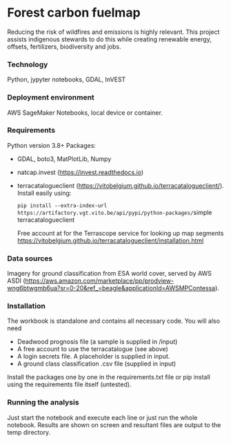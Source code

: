 # Forest carbon fuelmap

Reducing the risk of wildfires and emissions is highly relevant. This project assists indigenous stewards to do this while creating renewable energy, offsets, fertilizers, biodiversity and jobs.

### Technology
Python, jypyter notebooks, GDAL, InVEST

### Deployment environment 
AWS SageMaker Notebooks, local device or container.

### Requirements
Python version 3.8+
Packages: 
- GDAL, boto3, MatPlotLib, Numpy
- natcap.invest (https://invest.readthedocs.io)
- terracatalogueclient (https://vitobelgium.github.io/terracatalogueclient/).  
  Install easily using:
  
  `pip install --extra-index-url https://artifactory.vgt.vito.be/api/pypi/python-packages/`simple terracatalogueclient


  Free account at for the Terrascope service for looking up map segments
https://vitobelgium.github.io/terracatalogueclient/installation.html
### Data sources
Imagery for ground classification from ESA world cover, served by AWS ASDI (https://aws.amazon.com/marketplace/pp/prodview-wng6btwgmb6ua?sr=0-20&ref_=beagle&applicationId=AWSMPContessa). 
### Installation
The workbook is standalone and contains all necessary code.
You will also need
- Deadwood prognosis file (a sample is supplied in /input)
- A free account to use the terracatalogue (see above)
- A login secrets file. A placeholder is supplied in input.
- A ground class  classification .csv file (supplied in input)

Install the packages one by one in the requirements.txt file or pip install using the requirements file itself (untested).

### Running the analysis
Just start the notebook and execute each line or just run the whole notebook. Results are shown on screen and resultant files are output to the temp directory.




